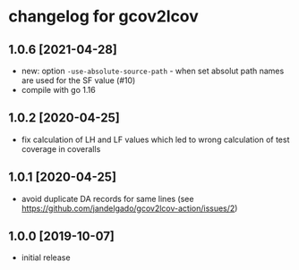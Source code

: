 # changelog for gcov2lcov

## 1.0.6 [2021-04-28]

* new: option  `-use-absolute-source-path` - when set absolut path names are
       used for the SF value (#10)
* compile with go 1.16
       
## 1.0.2 [2020-04-25]

* fix calculation of LH and LF values which led to wrong calculation of
  test coverage in coveralls

## 1.0.1 [2020-04-25]

* avoid duplicate DA records for same lines (see
  https://github.com/jandelgado/gcov2lcov-action/issues/2)

## 1.0.0 [2019-10-07]

* initial release
